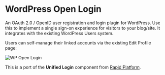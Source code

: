 WordPress Open Login
====================

An OAuth 2.0 / OpenID user registration and login plugin for WordPress. Use this to implement a single sign-on experience for visitors to your blog/site. It integrates with the existing WordPress Users system.

Users can self-manage their linked accounts via the existing Edit Profile page:

![WP Open Login](http://files.glassocean.net/github/wp-openlogin.png)

This is a port of the **Unified Login** component from [Rapid Platform](TheRapidPlatform.com).
